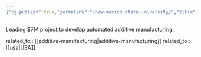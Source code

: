 ```yaml
---
{"dg-publish":true,"permalink":"/new-mexico-state-university/","title":"New Mexico State University"}
---
```



Leading $7M project to develop automated additive manufacturing.

related_to:: [[additive-manufacturing\|additive-manufacturing]]
related_to:: [[usa\|USA]]
